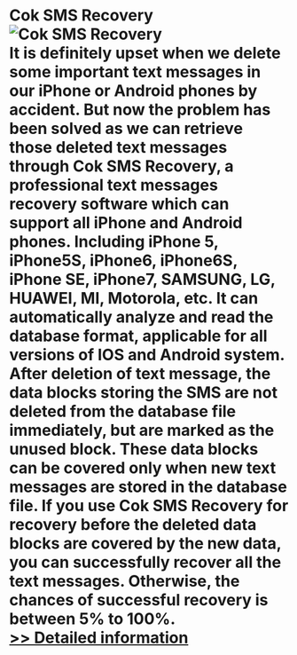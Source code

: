 # Cok SMS Recovery<br />![Cok SMS Recovery](https://mycommerce.akamaized.net/api/pimages/P300768928/BIG/300768928.JPG)<br />It is definitely upset when we delete some important text messages in our iPhone or Android phones by accident. But now the problem has been solved as we can retrieve those deleted text messages through Cok SMS Recovery, a professional text messages recovery software which can support all iPhone and Android phones. Including iPhone 5, iPhone5S, iPhone6, iPhone6S, iPhone SE, iPhone7, SAMSUNG, LG, HUAWEI, MI, Motorola, etc. It can automatically analyze and read the database format, applicable for all versions of IOS and Android system. After deletion of text message, the data blocks storing the SMS are not deleted from the database file immediately, but are marked as the unused block. These data blocks can be covered only when new text messages are stored in the database file. If you use Cok SMS Recovery for recovery before the deleted data blocks are covered by the new data, you can successfully recover all the text messages. Otherwise, the chances of successful recovery is between 5% to 100%.<br />[>> Detailed information](https://secure.shareit.com/shareit/product.html?productid=300768928&affiliateid=200057808)